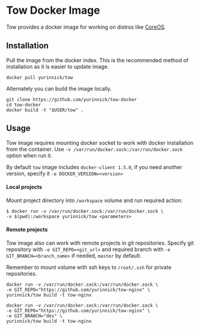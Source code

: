 Tow Docker Image
================

Tow provides a docker image for working on distros like [CoreOS](https://coreos.com).

## Installation

Pull the image from the docker index. This is the recommended method of installation as it is easier to update image.

```
docker pull yurinnick/tow
```

Alternately you can build the image locally.

```
git clone https://github.com/yurinnick/tow-docker
cd tow-docker
docker build -t "$USER/tow" .
```

## Usage

Tow image requires mounting docker socket to work with docker installation from the container. Use `-v /var/run/docker.sock:/var/run/docker.sock` option when run it. 

By default `tow` image includes `docker-client 1.5.0`, if you need another version, specify it `-e DOCKER_VERSION=<version>`

#### Local projects

Mount project directory into `/workspace` volume and run required action:

```
$ docker run -v /var/run/docker.sock:/var/run/docker.sock \
-v $(pwd):/workspace yurinnick/tow <parameters>
```

#### Remote projects

Tow image also can work with remote projects in git repositories. Specify git repository with `-e GIT_REPO=<git_url>` and required branch with `-e GIT_BRANCH=<branch_name>` if needed, `master` by default. 

Remember to mount volume with ssh keys to `/root/.ssh` for private repositories. 

```
docker run -v /var/run/docker.sock:/var/run/docker.sock \
-e GIT_REPO="https://github.com/yurinnick/tow-nginx" \
yurinnick/tow build -t tow-nginx
```

```
docker run -v /var/run/docker.sock:/var/run/docker.sock \
-e GIT_REPO="https://github.com/yurinnick/tow-nginx" \
-e GIT_BRANCH="dev" \
yurinnick/tow build -t tow-nginx
```
